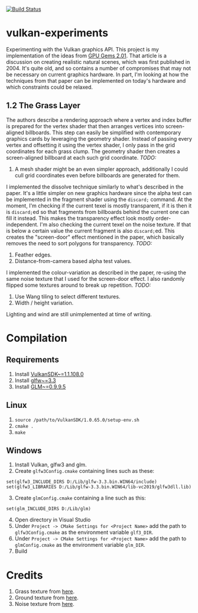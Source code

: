 [![Build Status](https://travis-ci.org/fluffels/vulkan-experiments.svg?branch=master)](https://travis-ci.org/fluffels/vulkan-experiments)

# vulkan-experiments
Experimenting with the Vulkan graphics API.
This project is my implementation of the ideas from [GPU Gems 2.01](https://developer.nvidia.com/gpugems/GPUGems2/gpugems2_chapter01.html).
That article is a discussion on creating realistic natural scenes, which was first published in 2004.
It's quite old, and so contains a number of compromises that may not be necessary on current graphics hardware.
In part, I'm looking at how the techniques from that paper can be implemented on today's hardware and which constraints could be relaxed.

## 1.2 The Grass Layer
The authors describe a rendering approach where a vertex and index buffer is prepared for the vertex shader that then arranges vertices into screen-aligned billboards.
This step can easily be simplified with contemporary graphics cards by leveraging the geometry shader.
Instead of passing every vertex and offsetting it using the vertex shader, I only pass in the grid coordinates for each grass clump.
The geometry shader then creates a screen-aligned billboard at each such grid coordinate.
*TODO:*
1. A mesh shader might be an even simpler approach, additionally I could cull grid coordinates even before billboards are generated for them.

I implemented the dissolve technique similarly to what's described in the paper.
It's a little simpler on new graphics hardware since the alpha test can be implemented in the fragment shader using the `discard;` command.
At the moment, I'm checking if the current texel is mostly transparent, if it is then it is `discard;`ed so that fragments from billboards behind the current one can fill it instead.
This makes the transparency effect look mostly order-independent.
I'm also checking the current texel on the noise texture.
If that is below a certain value the current fragment is also `discard;`ed.
This creates the "screen-door" effect mentioned in the paper, which basically removes the need to sort polygons for transparency.
*TODO:*
1. Feather edges.
2. Distance-from-camera based alpha test values.

I implemented the colour-variation as described in the paper, re-using the same noise texture that I used for the screen-door effect.
I also randomly flipped some textures around to break up repetition.
*TODO:*
1. Use Wang tiling to select different textures.
2. Width / height variation.

Lighting and wind are still unimplemented at time of writing.

# Compilation
## Requirements
1. Install [VulkanSDK~=1.1.108.0](https://vulkan.lunarg.com/)
1. Install [glfw~=3.3](https://github.com/glfw/glfw/releases/tag/3.3)
1. Install [GLM~=0.9.9.5](https://github.com/g-truc/glm/releases/tag/0.9.9.5)

## Linux
1. `source /path/to/VulkanSDK/1.0.65.0/setup-env.sh`
1. `cmake .`
1. `make`

## Windows
1. Install Vulkan, glfw3 and glm.
2. Create `glfw3Config.cmake` containing lines such as these:
```
set(glfw3_INCLUDE_DIRS D:/Lib/glfw-3.3.bin.WIN64/include)
set(glfw3_LIBRARIES D:/Lib/glfw-3.3.bin.WIN64/lib-vc2019/glfw3dll.lib)
```
3. Create `glmConfig.cmake` containing a line such as this:
```
set(glm_INCLUDE_DIRS D:/Lib/glm)
```
4. Open directory in Visual Studio
5. Under `Project -> CMake Settings for <Project Name>` add the path to `glfw3Config.cmake` as the environment variable `glf3_DIR`.
6. Under `Project -> CMake Settings for <Project Name>` add the path to `glmConfig.cmake` as the environment variable `glm_DIR`.
7. Build

# Credits
1. Grass texture from [here](https://opengameart.org/content/grass-pack-03).
1. Ground texture from [here](https://opengameart.org/content/grass-001).
1. Noise texture from [here](http://cpetry.github.io/TextureGenerator-Online/).
